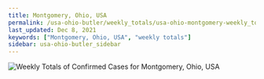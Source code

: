```yaml
---
title: Montgomery, Ohio, USA
permalink: /usa-ohio-butler/weekly_totals/usa-ohio-montgomery-weekly_totals.html
last_updated: Dec 8, 2021
keywords: ["Montgomery, Ohio, USA", "weekly totals"]
sidebar: usa-ohio-butler_sidebar
---
```


![Weekly Totals of Confirmed Cases for Montgomery, Ohio, USA](/covid_tracker/images/graphs/usa-ohio-montgomery-weekly_totals_graph.png)
